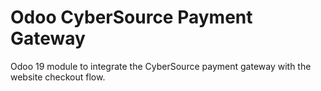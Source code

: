 # Odoo CyberSource Payment Gateway

Odoo 19 module to integrate the CyberSource payment gateway with the website checkout flow.
